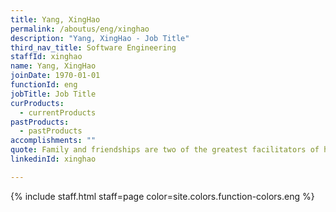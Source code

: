 ```yaml
---
title: Yang, XingHao
permalink: /aboutus/eng/xinghao
description: "Yang, XingHao - Job Title"
third_nav_title: Software Engineering
staffId: xinghao
name: Yang, XingHao
joinDate: 1970-01-01
functionId: eng
jobTitle: Job Title
curProducts:
  - currentProducts
pastProducts:
  - pastProducts
accomplishments: ""
quote: Family and friendships are two of the greatest facilitators of happiness.
linkedinId: xinghao

---
```


{% include staff.html staff=page color=site.colors.function-colors.eng %}

